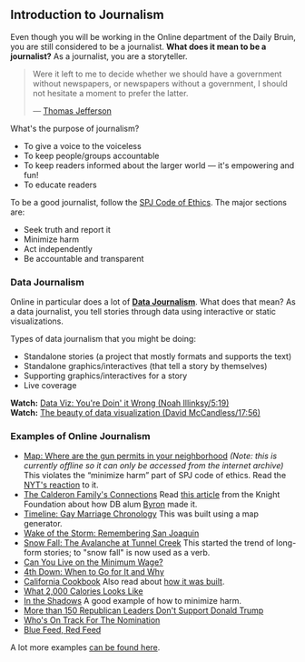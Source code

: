 ## Introduction to Journalism
Even though you will be working in the Online department of the Daily Bruin, you are still considered to be a journalist. __What does it mean to be a journalist?__ As a journalist, you are a storyteller.

> Were it left to me to decide whether we should have a government without newspapers, or newspapers without a government, I should not hesitate a moment to prefer the latter.
>
>  — [Thomas Jefferson](https://en.wikiquote.org/wiki/Thomas_Jefferson#1780s)

What's the purpose of journalism?

- To give a voice to the voiceless
- To keep people/groups accountable
- To keep readers informed about the larger world — it's empowering and fun!
- To educate readers

To be a good journalist, follow the [SPJ Code of Ethics](http://www.spj.org/ethicscode.asp). The major sections are:

- Seek truth and report it
- Minimize harm
- Act independently
- Be accountable and transparent

### Data Journalism

Online in particular does a lot of __[Data Journalism](http://stack.dailybruin.com)__. What does that mean? As a data journalist, you tell stories through data using interactive or static visualizations.

Types of data journalism that you might be doing:

- Standalone stories (a project that mostly formats and supports the text)
- Standalone graphics/interactives (that tell a story by themselves)
- Supporting graphics/interactives for a story
- Live coverage

__Watch:__ [Data Viz: You're Doin' it Wrong (Noah Illinksy/5:19)](https://www.youtube.com/watch?v=i93iWza8sG8)  
__Watch:__ [The beauty of data visualization (David McCandless/17:56)](http://www.ted.com/talks/david_mccandless_the_beauty_of_data_visualization?language=en)


### Examples of Online Journalism
- [Map: Where are the gun permits in your neighborhood](http://web.archive.org/web/20150731154625/http://archive.lohud.com/interactive/article/20121223/NEWS01/121221011/Map-Where-gun-permits-your-neighborhood-)
	_(Note: this is currently offline so it can only be accessed from the internet archive)_
	This violates the “minimize harm” part of SPJ code of ethics. Read the [NYT's reaction](http://www.nytimes.com/2013/01/19/nyregion/newspaper-takes-down-map-of-gun-permit-holders.html?_r=0) to it.
- [The Calderon Family's Connections](http://graphics.latimes.com/calderon/)
	Read [this article](http://knightlab.northwestern.edu/2015/04/17/how-byron-lutz-untangled-the-calderon-familys-connections-and-what-it-tells-us-about-social-network-analysis/) from the Knight Foundation about how DB alum [Byron](http://blutz.io) made it.
- [Timeline: Gay Marriage Chronology](http://graphics.latimes.com/usmap-gay-marriage-chronology/)
	This was built using a map generator.
- [Wake of the Storm: Remembering San Joaquin](http://yolanda.dailybruin.com/remembering-san-joaquin/)
- [Snow Fall: The Avalanche at Tunnel Creek](http://www.nytimes.com/projects/2012/snow-fall/#/?part=tunnel-creek)
	This started the trend of long-form stories; to "snow fall" is now used as a verb.
- [Can You Live on the Minimum Wage?](http://www.nytimes.com/interactive/2014/02/09/opinion/minimum-wage.html)
- [4th Down: When to Go for It and Why](http://www.nytimes.com/2014/09/05/upshot/4th-down-when-to-go-for-it-and-why.html)
- [California Cookbook](http://recipes.latimes.com/)
	Also read about [how it was built](https://source.opennews.org/en-US/articles/how-we-made-new-california-cookbook/).
- [What 2,000 Calories Looks Like](http://www.nytimes.com/interactive/2014/12/22/upshot/what-2000-calories-looks-like.html)
- [In the Shadows](http://malawi.dailybruin.com/)
	A good example of how to minimize harm.
- [More than 150 Republican Leaders Don't Support Donald Trump](http://www.nytimes.com/interactive/2016/08/29/us/politics/at-least-110-republican-leaders-wont-vote-for-donald-trump-heres-when-they-reached-their-breaking-point.html)
- [Who's On Track For The Nomination](http://projects.fivethirtyeight.com/election-2016/delegate-targets/democrats/)
- [Blue Feed, Red Feed](http://graphics.wsj.com/blue-feed-red-feed/)

A lot more examples [can be found here](http://simp.ly/publish/gzxgH2).

